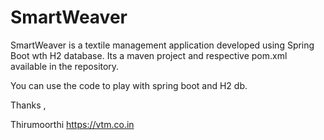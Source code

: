 # SmartWeaver
SmartWeaver is a textile management application developed using Spring Boot wth H2 database.
Its a maven project and respective pom.xml available in the repository.


You can use the code to play with spring boot and H2 db.


Thanks ,

Thirumoorthi
https://vtm.co.in
